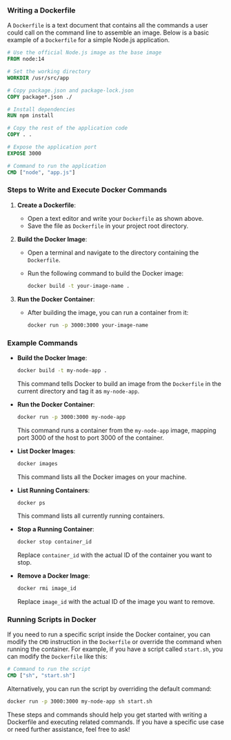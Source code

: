### Writing a Dockerfile

A `Dockerfile` is a text document that contains all the commands a user could call on the command line to assemble an image. Below is a basic example of a `Dockerfile` for a simple Node.js application.

```Dockerfile
# Use the official Node.js image as the base image
FROM node:14

# Set the working directory
WORKDIR /usr/src/app

# Copy package.json and package-lock.json
COPY package*.json ./

# Install dependencies
RUN npm install

# Copy the rest of the application code
COPY . .

# Expose the application port
EXPOSE 3000

# Command to run the application
CMD ["node", "app.js"]
```

### Steps to Write and Execute Docker Commands

1. **Create a Dockerfile**:
   - Open a text editor and write your `Dockerfile` as shown above.
   - Save the file as `Dockerfile` in your project root directory.

2. **Build the Docker Image**:
   - Open a terminal and navigate to the directory containing the `Dockerfile`.
   - Run the following command to build the Docker image:

     ```sh
     docker build -t your-image-name .
     ```

3. **Run the Docker Container**:
   - After building the image, you can run a container from it:

     ```sh
     docker run -p 3000:3000 your-image-name
     ```

### Example Commands

- **Build the Docker Image**:

  ```sh
  docker build -t my-node-app .
  ```

  This command tells Docker to build an image from the `Dockerfile` in the current directory and tag it as `my-node-app`.

- **Run the Docker Container**:

  ```sh
  docker run -p 3000:3000 my-node-app
  ```

  This command runs a container from the `my-node-app` image, mapping port 3000 of the host to port 3000 of the container.

- **List Docker Images**:

  ```sh
  docker images
  ```

  This command lists all the Docker images on your machine.

- **List Running Containers**:

  ```sh
  docker ps
  ```

  This command lists all currently running containers.

- **Stop a Running Container**:

  ```sh
  docker stop container_id
  ```

  Replace `container_id` with the actual ID of the container you want to stop.

- **Remove a Docker Image**:

  ```sh
  docker rmi image_id
  ```

  Replace `image_id` with the actual ID of the image you want to remove.

### Running Scripts in Docker

If you need to run a specific script inside the Docker container, you can modify the `CMD` instruction in the `Dockerfile` or override the command when running the container. For example, if you have a script called `start.sh`, you can modify the `Dockerfile` like this:

```Dockerfile
# Command to run the script
CMD ["sh", "start.sh"]
```

Alternatively, you can run the script by overriding the default command:

```sh
docker run -p 3000:3000 my-node-app sh start.sh
```

These steps and commands should help you get started with writing a Dockerfile and executing related commands. If you have a specific use case or need further assistance, feel free to ask!
